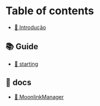 # Table of contents

* [🎲 Introdução](README.md)

## 📚 Guide

* [🎼 starting](guide/starting.md)

## 🧸 docs

* [🍭 MoonlinkManager](docs/moonlinkmanager.md)
